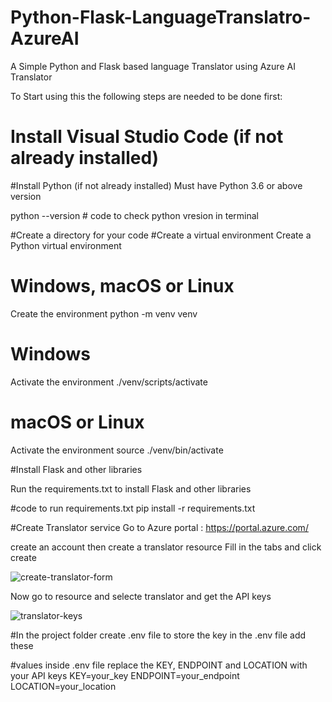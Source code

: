 # Python-Flask-LanguageTranslatro-AzureAI
A Simple Python and Flask based language Translator using Azure AI Translator


To Start using this the following steps are needed to be done first:
# Install Visual Studio Code (if not already installed)
#Install Python (if not already installed)
  Must have Python 3.6 or above version
 
  python --version   # code to check python vresion in terminal

#Create a directory for your code
#Create a virtual environment
  Create a Python virtual environment

  # Windows, macOS or Linux
  Create the environment
  python -m venv venv


  # Windows
  Activate the environment
  ./venv/scripts/activate

  # macOS or Linux
  Activate the environment
  source ./venv/bin/activate

#Install Flask and other libraries

   Run the requirements.txt to install Flask and other libraries

   #code to run requirements.txt
   pip install -r requirements.txt

#Create Translator service
  Go to Azure portal : https://portal.azure.com/
  
  create an account then create a translator resource
  Fill in the tabs and click create
  
  ![create-translator-form](https://github.com/NithinRaj99/Python-Flask-LanguageTranslatro-AzureAI/assets/105411249/bf53484a-162d-43cb-8744-95d82b930140)
  
  Now go to resource and selecte translator and get the API keys
  
  ![translator-keys](https://github.com/NithinRaj99/Python-Flask-LanguageTranslatro-AzureAI/assets/105411249/3c9ccf93-d15d-40d1-a9ac-fdf7cf60c87e)

#In the project folder create .env file to store the key
  in the .env file add these

  #values inside .env file replace the KEY, ENDPOINT and LOCATION with your API keys
  KEY=your_key
  ENDPOINT=your_endpoint
  LOCATION=your_location
  
  


